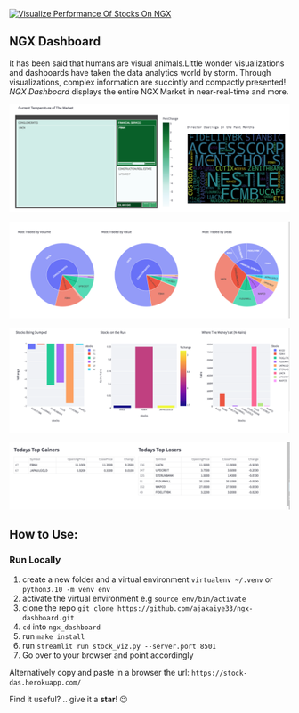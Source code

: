 [![Visualize Performance Of Stocks On NGX](https://github.com/ajakaiye33/ngx-dashboard/actions/workflows/main.yml/badge.svg)](https://github.com/ajakaiye33/ngx-dashboard/actions/workflows/main.yml)

## NGX Dashboard

It has been said that humans are visual animals.Little wonder visualizations and dashboards 
have taken the data analytics world by storm. Through visualizations,
complex information are succintly and compactly presented!
*NGX Dashboard* displays the entire NGX Market in near-real-time and more.


![](./image/temp.png)

![](./image/burst.png)

![](./image/bar.png)

![](./image/gainlose.png)


## How to Use:
  ### Run Locally
  
  1. create a new folder and a virtual environment `virtualenv ~/.venv` or `python3.10 -m venv env`
  2. activate the virtual environment e.g `source env/bin/activate`
  3. clone the repo `git clone https://github.com/ajakaiye33/ngx-dashboard.git`
  4. `cd` into `ngx_dashboard`
  5. run `make install`
  6. run `streamlit run stock_viz.py --server.port 8501`
  7. Go over to your browser and point accordingly

Alternatively copy and paste in a browser the url: `https://stock-das.herokuapp.com/`

Find it useful? .. give it a **star**! :wink: